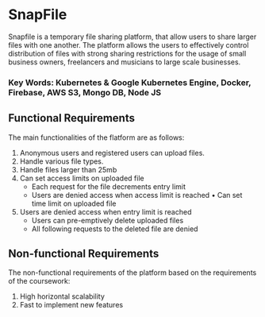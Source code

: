 # SnapFile

 Snapfile is a temporary file sharing platform, that allow users to share larger files with one another. The platform allows the users to effectively control distribution of files with strong sharing restrictions for the usage of small business owners, freelancers and musicians to large scale businesses.
 
 ### Key Words: Kubernetes & Google Kubernetes Engine, Docker, Firebase, AWS S3, Mongo DB, Node JS
 
 ## Functional Requirements
The main functionalities of the flatform are as follows:

1. Anonymous users and registered users can upload files.
2. Handle various file types.
3. Handle files larger than 25mb
4. Can set access limits on uploaded file
   - Each request for the file decrements entry limit
   - Users are denied access when access limit is reached
• Can set time limit on uploaded file
5. Users are denied access when entry limit is reached
   - Users can pre-emptively delete uploaded files
   - All following requests to the deleted file are denied
   
## Non-functional Requirements
The non-functional requirements of the platform based on the requirements of the coursework:
1. High horizontal scalability
2. Fast to implement new features
